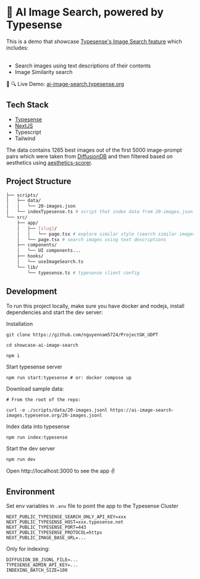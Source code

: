 <h1>
 🤖 AI Image Search, powered by Typesense
</h1>
This is a demo that showcase <a href="https://typesense.org/docs/26.0/api/image-search.html" target="_blank">Typesense's Image Search feature</a> which includes:

<br />
<br />

- Search images using text descriptions of their contents
- Image Similarity search

🌇 🔍 Live Demo: [ai-image-search.typesense.org](https://ai-image-search.typesense.org)

## Tech Stack

- <a href="https://github.com/typesense/typesense" target="_blank">Typesense</a>
- <a href="https://nextjs.org/" target="_blank">NextJS</a>
- Typescript
- Tailwind

The data contains 1265 best images out of the first 5000 image-prompt pairs which were taken from <a href="https://github.com/poloclub/diffusiondb" target="_blank">DiffusionDB</a> and then filtered based on aesthetics using <a href="https://github.com/kenjiqq/aesthetics-scorer" target="_blank">aesthetics-scorer</a>.

## Project Structure

```bash
├── scripts/
│   ├── data/
│   │   └── 20-images.json
│   └── indexTypesense.ts # script that index data from 20-images.json into typesense server
└── src/
    ├── app/
    │   ├── [slug]/
    │   │   └── page.tsx # explore similar style (search similar images with image)
    │   └── page.tsx # search images using text descriptions
    ├── components/
    │   └── UI components...
    ├── hooks/
    │   └── useImageSearch.ts
    └── lib/
        └── typesense.ts # typesense client config
```

## Development

To run this project locally, make sure you have docker and nodejs, install dependencies and start the dev server:

Installation

```shell
git clone https://github.com/nguyennam5724/ProjectGK_UDPT

cd showcase-ai-image-search

npm i
```

Start typesense server

```shell
npm run start:typesense # or: docker compose up
```

Download sample data:

```shell
# From the root of the repo:

curl -o ./scripts/data/20-images.jsonl https://ai-image-search-images.typesense.org/20-images.jsonl
```

Index data into typesense

```shell
npm run index:typesense
```

Start the dev server

```shell
npm run dev
```

Open http://localhost:3000 to see the app ✌️

## Environment

Set env variables in `.env` file to point the app to the Typesense Cluster

```env
NEXT_PUBLIC_TYPESENSE_SEARCH_ONLY_API_KEY=xxx
NEXT_PUBLIC_TYPESENSE_HOST=xxx.typesense.net
NEXT_PUBLIC_TYPESENSE_PORT=443
NEXT_PUBLIC_TYPESENSE_PROTOCOL=https
NEXT_PUBLIC_IMAGE_BASE_URL=...
```

Only for indexing:

```env
DIFFUSION_DB_JSONL_FILE=...
TYPESENSE_ADMIN_API_KEY=...
INDEXING_BATCH_SIZE=100
```

